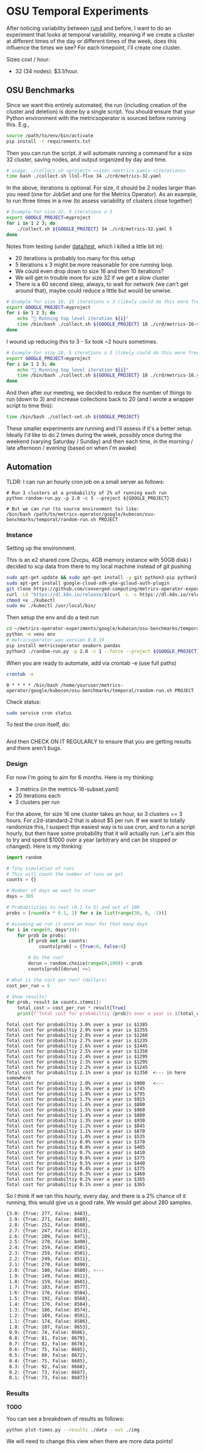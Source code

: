# OSU Temporal Experiments

After noticing variability between [run4](run4) and before, I want to do an experiment that
looks at temporal variability, meaning if we create a cluster at different times of the day
or different times of the week, does this influence the times we see? For each timepoint,
I'll create one cluster.

Sizes cost / hour:

 - 32 (34 nodes): $3.1/hour.

## OSU Benchmarks

Since we want this entirely automated, the run (including creation of the cluster and deletion) is done
by a single script. You should ensure that your Python environment with the metricsoperator is sourced
before running this. E.g.,

```bash
source /path/to/env/bin/activate
pip install -r requirements.txt
```

Then you can run the script. it will automate running a command for a size 32 cluster, saving
nodes, and output organized by day and time.

```bash
# usage: ./collect.sh <project> <size> <metrics yaml> <iterations>
time bash ./collect.sh llnl-flux 34 ./crd/metrics-32.yaml
```

In the above, iterations is optional. For size, it should be 2 nodes larger than you need (one for JobSet and one for
the Metrics Operator). As an example, to run three times in a row (to assess variability of clusters close together)

```bash
# Example for size 32, 5 iterations x 3
export GOOGLE_PROJECT=myproject
for i in 1 2 3; do
    ./collect.sh ${GOOGLE_PROJECT} 34 ./crd/metrics-32.yaml 5
done
```

Notes from testing (under [data/test](data/test), which I killed a little bit in):

 - 20 iterations is probably too many for this setup
 - 5 iterations x 3 might be more reasonable for one running loop.
 - We could even drop down to size 16 and then 10 iterations?
 - We will get in trouble more for size 32 if we get a slow cluster
 - There is a 60 second sleep, always, to wait for network (we can't get around that), maybe could reduce a little but would be unwise.

```bash
# Example for size 16, 15 iterations x 3 (likely could do this more frequently)
export GOOGLE_PROJECT=myproject
for i in 1 2 3; do
    echo "🥞️ Running top level iteration ${i}"
    time /bin/bash ./collect.sh ${GOOGLE_PROJECT} 18 ./crd/metrics-16-subset.yaml 15
done
```

I wound up reducing this to 3 - 5x took ~2 hours sometimes.

```bash
# Example for size 16, 5 iterations x 3 (likely could do this more frequently)
export GOOGLE_PROJECT=myproject
for i in 1 2 3; do
    echo "🥞️ Running top level iteration ${i}"
    time /bin/bash ./collect.sh ${GOOGLE_PROJECT} 18 ./crd/metrics-16.yaml 3
done
```

And then after our meeting, we decided to reduce the number of things to run (down to 3) and increase collections back to 20
(and I wrote a wrapper script to time this):

```bash
time /bin/bash ./collect-set.sh ${GOOGLE_PROJECT}
```

These smaller experiments are running and I'll assess if it's a better setup. Ideally I'd like to do 2 times during the week, possibly
once during the weekend (varying Saturday / Sunday) and then each time, in the morning / late afternoon / evening (based on when I'm awake)

## Automation

TLDR: I can run an hourly cron job on a small server as follows:

```
# Run 3 clusters at a probability of 2% of running each run
python random-run.py -p 2.0 -c 3 --project ${GOOGLE_PROJECT}

# But we can run (to source environment to) like:
/bin/bash /path/to/metrics-operator/google/kubecon/osu-benchmarks/temporal/random-run.sh PROJECT
```

### Instance

Setting up the environment.

This is an e2 shared core (2vcpu, 4GB memory instance with 50GB disk)
I decided to scp data from there to my local machine instead of git pushing

```bash
sudo apt-get update && sudo apt-get install -y git python3-pip python3-venv cron
sudo apt-get install google-cloud-sdk-gke-gcloud-auth-plugin
git clone https://github.com/converged-computing/metrics-operator-experiments
curl -LO "https://dl.k8s.io/release/$(curl -L -s https://dl.k8s.io/release/stable.txt)/bin/linux/amd64/kubectl" 
chmod +x ./kubectl
sudo mv ./kubectl /usr/local/bin/
```

Then setup the env and do a test run

```bash
cd ~/metrics-operator-experiments/google/kubecon/osu-benchmarks/temporal
python -m venv env
# metricsoperator was version 0.0.19
pip install metricsoperator seaborn pandas
python3 ./random-run.py -p 2.0 -c 1 --force --project ${GOOGLE_PROJECT}
```

When you are ready to automate, add via crontab -e (use full paths)

```bash
crontab -e
```
```console
0 * * * * /bin/bash /home/youruser/metrics-operator/google/kubecon/osu-benchmarks/temporal/random-run.sh PROJECT
```

Check status:

```bash
sudo service cron status
```

To test the cron itself, do:

```bash

```
And then CHECK ON IT REGULARLY to ensure that you are getting
results and there aren't bugs.

### Design

For now I'm going to aim for 6 months. Here is my thinking:

- 3 metrics (in the metrics-16-subset.yaml)
- 20 iterations each
- 3 clusters per run

For the above, for size 16 one cluster takes an hour, so 3 clusters == 3 hours. For 
c2d-standard-2 that is about $5 per run. If we want to totally randomize this, I suspect thje easiest way is to use cron, and to run a script hourly, but then have some probability that it will actually run. Let's aim this to try and spend $1000 over a year (arbitrary and can be stopped or changed). Here is my thinking:

```python
import random

# Tiny simulation of runs
# This will count the number of runs we get
counts = {}

# Number of days we want to cover
days = 365

# Probabilities to test (0.1 to 5) and out of 100
probs = [round(x * 0.1, 2) for x in list(range(30, 0, -1))]

# Assuming we run it once an hour for that many days
for i in range(0, days*24):
    for prob in probs:
        if prob not in counts:
            counts[prob] = {True:0, False:0}

        # Do the run?
        dorun = random.choice(range(0,100)) < prob
        counts[prob][dorun] +=1

# What is the cost per run? (dollars)
cost_per_run = 5

# Show results!
for prob, result in counts.items():
    total_cost = cost_per_run * result[True]
    print(f'Total cost for probabiltiy {prob}% over a year is ${total_cost}')
```
```console
Total cost for probabiltiy 3.0% over a year is $1385
Total cost for probabiltiy 2.9% over a year is $1355
Total cost for probabiltiy 2.8% over a year is $1260
Total cost for probabiltiy 2.7% over a year is $1235
Total cost for probabiltiy 2.6% over a year is $1445
Total cost for probabiltiy 2.5% over a year is $1350
Total cost for probabiltiy 2.4% over a year is $1295
Total cost for probabiltiy 2.3% over a year is $1295
Total cost for probabiltiy 2.2% over a year is $1245
Total cost for probabiltiy 2.1% over a year is $1350  <--- in here somewhere
Total cost for probabiltiy 2.0% over a year is $900   <---
Total cost for probabiltiy 1.9% over a year is $745
Total cost for probabiltiy 1.8% over a year is $795
Total cost for probabiltiy 1.7% over a year is $915
Total cost for probabiltiy 1.6% over a year is $880
Total cost for probabiltiy 1.5% over a year is $960
Total cost for probabiltiy 1.4% over a year is $880
Total cost for probabiltiy 1.3% over a year is $930
Total cost for probabiltiy 1.2% over a year is $845
Total cost for probabiltiy 1.1% over a year is $870
Total cost for probabiltiy 1.0% over a year is $535
Total cost for probabiltiy 0.9% over a year is $370
Total cost for probabiltiy 0.8% over a year is $405
Total cost for probabiltiy 0.7% over a year is $410
Total cost for probabiltiy 0.6% over a year is $375
Total cost for probabiltiy 0.5% over a year is $440
Total cost for probabiltiy 0.4% over a year is $375
Total cost for probabiltiy 0.3% over a year is $460
Total cost for probabiltiy 0.2% over a year is $365
Total cost for probabiltiy 0.1% over a year is $365
```

So I think if we ran this hourly, every day, and there is a 2% chance of it running, this
would give us a good rate.  We would get about 280 samples.

```bash
{3.0: {True: 277, False: 8483},
 2.9: {True: 271, False: 8489},
 2.8: {True: 252, False: 8508},
 2.7: {True: 247, False: 8513},
 2.6: {True: 289, False: 8471},
 2.5: {True: 270, False: 8490},
 2.4: {True: 259, False: 8501},
 2.3: {True: 259, False: 8501},
 2.2: {True: 249, False: 8511},
 2.1: {True: 270, False: 8490},
 2.0: {True: 180, False: 8580}, <---
 1.9: {True: 149, False: 8611},
 1.8: {True: 159, False: 8601},
 1.7: {True: 183, False: 8577},
 1.6: {True: 176, False: 8584},
 1.5: {True: 192, False: 8568},
 1.4: {True: 176, False: 8584},
 1.3: {True: 186, False: 8574},
 1.2: {True: 169, False: 8591},
 1.1: {True: 174, False: 8586},
 1.0: {True: 107, False: 8653},
 0.9: {True: 74, False: 8686},
 0.8: {True: 81, False: 8679},
 0.7: {True: 82, False: 8678},
 0.6: {True: 75, False: 8685},
 0.5: {True: 88, False: 8672},
 0.4: {True: 75, False: 8685},
 0.3: {True: 92, False: 8668},
 0.2: {True: 73, False: 8687},
 0.1: {True: 73, False: 8687}}
```

### Results

**TODO**

You can see a breakdown of results as follows:

```bash
python plot-times.py --results ./data --out ./img
```

We will need to change this view when there are more data points!

